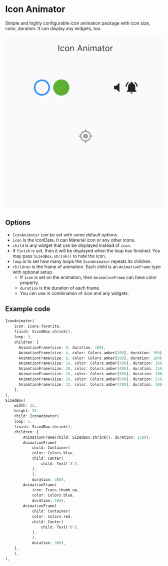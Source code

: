 # Icon Animator

Simple and highly configurable icon animation package with icon size, color, duration. It can display any widgets, too.

![Icon Animator](https://raw.githubusercontent.com/thruthesky/icon_animator/main/Icon%20Animator.gif)
## Options

- `IconAnimator` can be set with some default options.
- `icon` is the IconData. It can Material icon or any other icons.
- `child` is any widget that can be displayed instead of `icon`.
- If `finish` is set, then it will be displayed when the loop has finished. You may pass `SizedBox.shrink()` to hide the icon.
- `loop` is to set how many loops the `IconAnimator` repeats its children.
- `children` is the frame of animation. Each child is an `AnimationFrame` type with optional setup.
  - If `icon` is set on the animation, then `AnimationFrame` can have color property.
  - `duration` is the duration of each frame.
  - You can use in combination of icon and any widgets.
## Example code

```dart
IconAnimator(
    icon: Icons.favorite,
    finish: SizedBox.shrink(),
    loop: 3,
    children: [
      AnimationFrame(size: 0, duration: 100),
      AnimationFrame(size: 4, color: Colors.amber[100], duration: 100),
      AnimationFrame(size: 8, color: Colors.amber[200], duration: 100),
      AnimationFrame(size: 16, color: Colors.amber[300], duration: 100),
      AnimationFrame(size: 20, color: Colors.amber[400], duration: 150),
      AnimationFrame(size: 24, color: Colors.amber[500], duration: 200),
      AnimationFrame(size: 28, color: Colors.amber[600], duration: 250),
      AnimationFrame(size: 32, color: Colors.amber[700], duration: 300),
    ],
),
SizedBox(
    width: 32,
    height: 32,
    child: IconAnimator(
    loop: 5,
    finish: SizedBox.shrink(),
    children: [
        AnimationFrame(child: SizedBox.shrink(), duration: 1500),
        AnimationFrame(
            child: Container(
            color: Colors.blue,
            child: Center(
                child: Text('X'),
            ),
            ),
            duration: 300),
        AnimationFrame(
            icon: Icons.thumb_up,
            color: Colors.blue,
            duration: 500),
        AnimationFrame(
            child: Container(
            color: Colors.red,
            child: Center(
                child: Text('O'),
            ),
            ),
            duration: 300),
    ],
    ),
),
```
